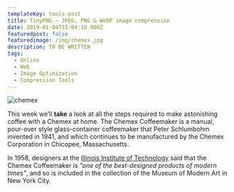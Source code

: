 ```yaml
---
templateKey: tools-post
title: TinyPNG – JPEG, PNG & WebP image compression
date: 2019-01-04T15:04:10.000Z
featuredpost: false
featuredimage: /img/chemex.jpg
description: TO BE WRITTEN
tags:
  - Online
  - Web
  - Image Optimization
  - Compression Tools
---
```


![chemex](/img/chemex.jpg)

This week we’ll **take** a look at all the steps required to make astonishing coffee with a Chemex at home. The Chemex Coffeemaker is a manual, pour-over style glass-container coffeemaker that Peter Schlumbohm invented in 1941, and which continues to be manufactured by the Chemex Corporation in Chicopee, Massachusetts.

In 1958, designers at the [Illinois Institute of Technology](https://www.spacefarm.digital) said that the Chemex Coffeemaker is _"one of the best-designed products of modern times"_, and so is included in the collection of the Museum of Modern Art in New York City.
